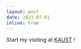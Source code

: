 ```yaml
---
layout: post
date: 2021-07-01 
inline: true
---
```

Start my visiting at [KAUST][kaust] !

[kaust]: https://wwwkaust.edu.sa/en
